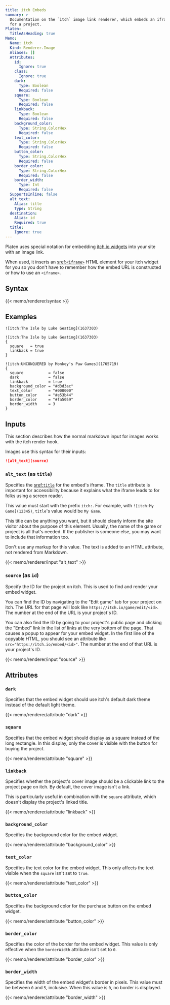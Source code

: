 ```yaml
---
title: itch Embeds
summary: >-
  Documentation on the `itch` image link renderer, which embeds an iframe linking to the itch page
  for a project.
Platen:
  TitleAsHeading: true
Memo:
  Name: itch
  Kind: Renderer.Image
  Aliases: []
  Attributes:
    id:
      Ignore: true
    class:
      Ignore: true
    dark:
      Type: Boolean
      Required: false
    square:
      Type: Boolean
      Required: false
    linkback:
      Type: Boolean
      Required: false
    background_color:
      Type: String.ColorHex
      Required: false
    text_color:
      Type: String.ColorHex
      Required: false
    button_color:
      Type: String.ColorHex
      Required: false
    border_color:
      Type: String.ColorHex
      Required: false
    border_width:
      Type: Int
      Required: false
  SupportsInline: false
  alt_text:
    Alias: title
    Type: String
  destination:
    Alias: id
    Required: true
  title:
    Ignore: true
---
```


Platen uses special notation for embedding [itch.io widgets][01] into your site with an image link.

When used, it inserts an [sref:`<iframe>`][s01] HTML element for your itch widget for you so you
don't have to remember how the embed URL is constructed or how to use an `<iframe>`.

## Syntax

{{< memo/renderer/syntax >}}

## Examples

```memo-example-renderer { title="Minimal Example" }
![itch:The Isle by Luke Geating](1637303)
```

```memo-example-renderer { title="Square Embed with Linkback" }
![itch:The Isle by Luke Geating](1637303)
{
  square   = true
  linkback = true
}
```

```memo-example-renderer { title="Fully Custom Embed" }
![itch:UNCONQUERED by Monkey's Paw Games](1765719)
{
  square           = false
  dark             = false
  linkback         = true
  background_color = "#d3d3ac"
  text_color       = "#000000"
  button_color     = "#e53b44"
  border_color     = "#fa5059"
  border_width     = 3
}
```

## Inputs

This section describes how the normal markdown input for images works with the itch render hook.

Images use this syntax for their inputs:

```markdown
![alt_text](source)
```

### `alt_text` (as `title`)

Specifies the [sref:`title`][s02] for the embed's iframe. The `title` attribute is important for
accessibility because it explains what the iframe leads to for folks using a screen reader.

This value must start with the prefix `itch:`. For example, with `![itch:My Game](12345)`, `title`'s
value would be `My Game`.

This title can be anything you want, but it should clearly inform the site visitor about the purpose
of this element. Usually, the name of the game or project is all that's needed. If the publisher is
someone else, you may want to include that information too.

Don't use any markup for this value. The text is added to an HTML attribute, not rendered from
Markdown.

{{< memo/renderer/input "alt_text" >}}

### `source` (as `id`)

Specify the ID for the project on itch. This is used to find and render your embed widget.

You can find the ID by navigating to the "Edit game" tab for your project on itch. The URL for that
page will look like `https://itch.io/game/edit/<id>`. The number at the end of the URL is your
project's ID.

You can also find the ID by going to your project's public page and clicking the "Embed" link in the
list of links at the very bottom of the page. That causes a popup to appear for your embed widget.
In the first line of the copyable HTML, you should see an attribute like
`src="https://itch.io/embed/<id>"`. The number at the end of that URL is your project's ID.

{{< memo/renderer/input "source" >}}

## Attributes

### `dark`

Specifies that the embed widget should use itch's default dark theme instead of the default light
theme.

{{< memo/renderer/attribute "dark" >}}

### `square`

Specifies that the embed widget should display as a square instead of the long rectangle. In this
display, only the cover is visible with the button for buying the project.

{{< memo/renderer/attribute "square" >}}

### `linkback`

Specifies whether the project's cover image should be a clickable link to the project page on itch.
By default, the cover image isn't a link.

This is particularly useful in combination with the `square` attribute, which doesn't display the
project's linked title.

{{< memo/renderer/attribute "linkback" >}}

### `background_color`

Specifies the background color for the embed widget.

{{< memo/renderer/attribute "background_color" >}}

### `text_color`

Specifies the text color for the embed widget. This only affects the text visible when the `square`
isn't set to `true`.

{{< memo/renderer/attribute "text_color" >}}

### `button_color`

Specifies the background color for the purchase button on the embed widget.

{{< memo/renderer/attribute "button_color" >}}

### `border_color`

Specifies the color of the border for the embed widget. This value is only effective when the
`borderWidth` attribute isn't set to `0`.

{{< memo/renderer/attribute "border_color" >}}

### `border_width`

Specifies the width of the embed widget's border in pixels. This value must be between `0` and `5`,
inclusive. When this value is `0`, no border is displayed.

{{< memo/renderer/attribute "border_width" >}}

<!-- Link References -->
[01]: https://itch.io/docs/creators/widget
[s01]: mdn.html.element:iframe
[s02]: mdn.html.global_attribute:title
